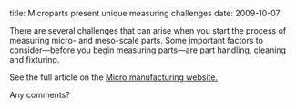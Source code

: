title: Microparts present unique measuring challenges 
date: 2009-10-07 

There are several challenges that can arise when you start the process of measuring micro- and meso-scale parts. Some important factors to consider—before you begin measuring parts—are part handling, cleaning and fixturing.
<!--break-->
See the full article on the [Micro manufacturing website.](http://www.micromanufacturing.com/showthread.php?p=703)  

Any comments?